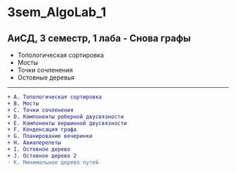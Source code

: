 # 3sem_AlgoLab_1

## АиСД, 3 семестр, 1 лаба - Снова графы 

- Топологическая сортировка
- Мосты
- Точки сочленения
- Остовные деревья

---
  
```diff
+ A. Топологическая сортировка
+ B. Мосты
+ C. Точки сочленения
+ D. Компоненты реберной двусвязности
+ E. Компоненты вершинной двусвязности
+ F. Конденсация графа
+ G. Планирование вечеринки
+ H. Авиаперелеты
+ I. Остовное дерево
+ J. Остовное дерево 2
- K. Минимальное дерево путей
```
